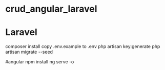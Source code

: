 # crud_angular_laravel

# Laravel
composer install
copy .env.example to .env
php artisan key:generate
php artisan migrate --seed

#angular
npm install
ng serve -o
